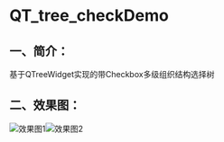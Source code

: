 # QT_tree_checkDemo
## 一、简介：<br>
基于QTreeWidget实现的带Checkbox多级组织结构选择树

## 二、效果图：<br>
![效果图1](https://github.com/dyj095/QT_tree_checkDemo/blob/master/screenshots/%E5%A4%9A%E7%BA%A7%E7%BB%84%E7%BB%87%E7%BB%93%E6%9E%84%E9%80%89%E6%8B%A9%E6%A0%91_%E6%95%88%E6%9E%9C%E5%9B%BE1.png)![效果图2](https://github.com/dyj095/QT_tree_checkDemo/blob/master/screenshots/%E5%A4%9A%E7%BA%A7%E7%BB%84%E7%BB%87%E7%BB%93%E6%9E%84%E9%80%89%E6%8B%A9%E6%A0%91_%E6%95%88%E6%9E%9C%E5%9B%BE2.png)
